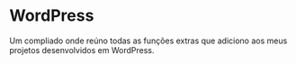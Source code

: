 # WordPress
Um compliado onde reúno todas as funções extras que adiciono aos meus projetos desenvolvidos em WordPress.
